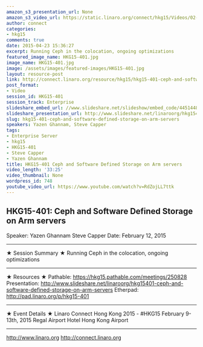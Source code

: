 ```yaml
---
amazon_s3_presentation_url: None
amazon_s3_video_url: https://static.linaro.org/connect/hkg15/Videos/02-12-Thursday/HKG15-401%20Ceph%20and%20Software%20Defined%20Storage%20on%20ARM%20servers.mp4
author: connect
categories:
- hkg15
comments: true
date: 2015-04-23 15:36:27
excerpt: Running Ceph in the colocation, ongoing optimizations
featured_image_name: HKG15-401.jpg
image_name: HKG15-401.jpg
image: /assets/images/featured-images/HKG15-401.jpg
layout: resource-post
link: http://connect.linaro.org/resource/hkg15/hkg15-401-ceph-and-software-defined-storage-on-arm-servers/
post_format:
- Video
session_id: HKG15-401
session_track: Enterprise
slideshare_embed_url: //www.slideshare.net/slideshow/embed_code/44514487
slideshare_presentation_url: http://www.slideshare.net/linaroorg/hkg15401-ceph-and-software-defined-storage-on-arm-servers
slug: hkg15-401-ceph-and-software-defined-storage-on-arm-servers
speakers: Yazen Ghannam, Steve Capper
tags:
- Enterprise Server
- hkg15
- HKG15-401
- Steve Capper
- Yazen Ghannam
title: HKG15-401 Ceph and Software Defined Storage on Arm servers
video_length: '33:25'
video_thumbnail: None
wordpress_id: 748
youtube_video_url: https://www.youtube.com/watch?v=RdZojLL7ttk
---
```


## HKG15-401: Ceph and Software Defined Storage on Arm servers

Speaker: Yazen Ghannam Steve Capper
Date: February 12, 2015

---

★ Session Summary ★
Running Ceph in the colocation, ongoing optimizations

---

★ Resources ★
Pathable: https://hkg15.pathable.com/meetings/250828
Presentation: http://www.slideshare.net/linaroorg/hkg15401-ceph-and-software-defined-storage-on-arm-servers
Etherpad: http://pad.linaro.org/p/hkg15-401

---

★ Event Details ★
Linaro Connect Hong Kong 2015 - #HKG15
February 9-13th, 2015
Regal Airport Hotel Hong Kong Airport

---

http://www.linaro.org
http://connect.linaro.org